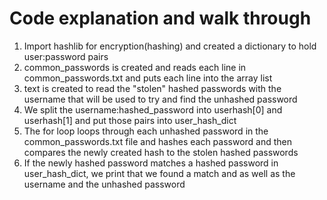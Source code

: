 # Code explanation and walk through

1. Import hashlib for encryption(hashing) and created a dictionary to hold user:password pairs
2. common_passwords is created and reads each line in common_passwords.txt and puts each line into the array list
3. text is created to read the "stolen" hashed passwords with the username that will be used to try and find the unhashed password
4. We split the username:hashed_password into userhash[0] and userhash[1] and put those pairs into user_hash_dict
5. The for loop loops through each unhashed password in the common_passwords.txt file and hashes each password and then compares the newly created hash to the stolen hashed passwords
6. If the newly hashed password matches a hashed password in user_hash_dict, we print that we found a match and as well as the username and the unhashed password